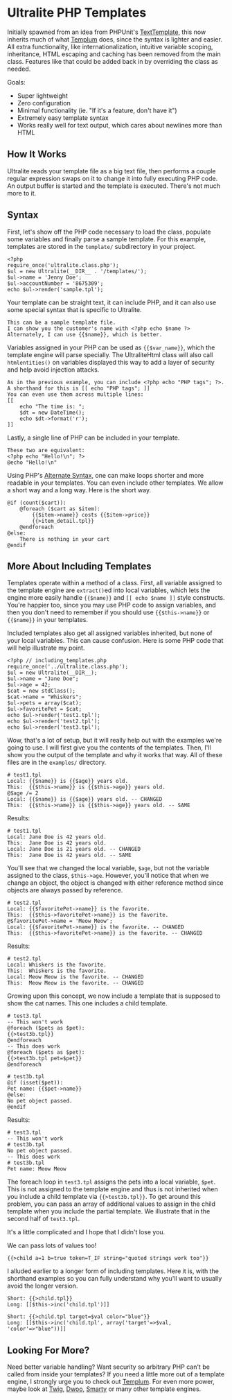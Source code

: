 Ultralite PHP Templates
=======================

Initially spawned from an idea from PHPUnit's [TextTemplate], this now inherits
much of what [Templum] does, since the syntax is lighter and easier.  All extra
functionality, like internationalization, intuitive variable scoping,
inheritance, HTML escaping and caching has been removed from the main class.
Features like that could be added back in by overriding the class as needed.

Goals:

* Super lightweight
* Zero configuration
* Minimal functionality (ie. "If it's a feature, don't have it")
* Extremely easy template syntax
* Works really well for text output, which cares about newlines more than HTML

How It Works
------------

Ultralite reads your template file as a big text file, then performs a couple
regular expression swaps on it to change it into fully executing PHP code.  An
output buffer is started and the template is executed.  There's not much more
to it.

Syntax
------

First, let's show off the PHP code necessary to load the class, populate some
variables and finally parse a sample template.  For this example, templates are
stored in the `template/` subdirectory in your project.

    <?php
    require_once('ultralite.class.php');
    $ul = new Ultralite(__DIR__ . '/templates/');
    $ul->name = 'Jenny Doe';
    $ul->accountNumber = '8675309';
    echo $ul->render('sample.tpl');

Your template can be straight text, it can include PHP, and it can also use
some special syntax that is specific to Ultralite.

    This can be a sample template file.
    I can show you the customer's name with <?php echo $name ?>
    Alternately, I can use {{$name}}, which is better.

Variables assigned in your PHP can be used as `{{$var_name}}`, which the
template engine will parse specially.  The UltraliteHtml class will also call
`htmlentities()` on variables displayed this way to add a layer of security and
help avoid injection attacks.

    As in the previous example, you can include <?php echo "PHP tags"; ?>.
    A shorthand for this is [[ echo "PHP tags"; ]]
    You can even use them across multiple lines:
    [[
        echo "The time is: ";
        $dt = new DateTime();
        echo $dt->format('r');
    ]]

Lastly, a single line of PHP can be included in your template.

    These two are equivalent:
    <?php echo "Hello!\n"; ?>
    @echo "Hello!\n"

Using PHP's [Alternate Syntax], one can make loops shorter and more readable in
your templates.  You can even include other templates.  We allow a short way
and a long way.  Here is the short way.

    @if (count($cart)):
        @foreach ($cart as $item):
            {{$item->name}} costs {{$item->price}}
			{{>item_detail.tpl}}
        @endforeach
    @else:
        There is nothing in your cart
    @endif

More About Including Templates
------------------------------

Templates operate within a method of a class.  First, all variable assigned to
the template engine are `extract()`ed into local variables, which lets the
engine more easily handle `{{$name}}` and `[[ echo $name ]]` style constructs.
You're happier too, since you may use PHP code to assign variables, and then
you don't need to remember if you should use `{{$this->name}}` or `{{$name}}`
in your templates.

Included templates also get all assigned variables inherited, but none of your
local variables.  This can cause confusion.  Here is some PHP code that will
help illustrate my point.

    <?php // including_templates.php
    require_once('../ultralite.class.php');
    $ul = new Ultralite(__DIR__);
    $ul->name = "Jane Doe";
    $ul->age = 42;
    $cat = new stdClass();
    $cat->name = "Whiskers";
    $ul->pets = array($cat);
    $ul->favoritePet = $cat;
    echo $ul->render('test1.tpl');
    echo $ul->render('test2.tpl');
    echo $ul->render('test3.tpl');

Wow, that's a lot of setup, but it will really help out with the examples we're
going to use.  I will first give you the contents of the templates.  Then, I'll
show you the output of the template and why it works that way.  All of these
files are in the `examples/` directory.

    # test1.tpl
    Local: {{$name}} is {{$age}} years old.
    This:  {{$this->name}} is {{$this->age}} years old.
    @$age /= 2
    Local: {{$name}} is {{$age}} years old. -- CHANGED
    This:  {{$this->name}} is {{$this->age}} years old. -- SAME

Results:

    # test1.tpl
    Local: Jane Doe is 42 years old.
    This:  Jane Doe is 42 years old.
    Local: Jane Doe is 21 years old. -- CHANGED
    This:  Jane Doe is 42 years old. -- SAME

You'll see that we changed the local variable, `$age`, but not the variable
assigned to the class, `$this->age`.  However, you'll notice that when we
change an object, the object is changed with either reference method since
objects are always passed by reference.

    # test2.tpl
    Local: {{$favoritePet->name}} is the favorite.
    This:  {{$this->favoritePet->name}} is the favorite.
    @$favoritePet->name = 'Meow Meow';
    Local: {{$favoritePet->name}} is the favorite. -- CHANGED
    This:  {{$this->favoritePet->name}} is the favorite. -- CHANGED

Results:

    # test2.tpl
    Local: Whiskers is the favorite.
    This:  Whiskers is the favorite.
    Local: Meow Meow is the favorite. -- CHANGED
    This:  Meow Meow is the favorite. -- CHANGED

Growing upon this concept, we now include a template that is supposed to show
the cat names.  This one includes a child template.

    # test3.tpl
    -- This won't work
    @foreach ($pets as $pet):
	{{>test3b.tpl}}
    @endforeach
    -- This does work
    @foreach ($pets as $pet):
	{{>test3b.tpl pet=$pet}}
    @endforeach

    # test3b.tpl
    @if (isset($pet)):
    Pet name: {{$pet->name}}
    @else:
    No pet object passed.
    @endif

Results:

    # test3.tpl
    -- This won't work
    # test3b.tpl
    No pet object passed.
    -- This does work
    # test3b.tpl
    Pet name: Meow Meow

The foreach loop in `test3.tpl` assigns the pets into a local variable, `$pet`.
This is not assigned to the template engine and thus is not inherited when you
include a child template via `{{>test3b.tpl}}`.  To get around this problem,
you can pass an array of additional values to assign in the child template when
you include the partial template.  We illustrate that in the second half of
`test3.tpl`.

It's a little complicated and I hope that I didn't lose you.

We can pass lots of values too!

    {{>child a=1 b=true token=T_IF string="quoted strings work too"}}

I alluded earlier to a longer form of including templates.  Here it is, with
the shorthand examples so you can fully understand why you'll want to usually
avoid the longer version.

	Short: {{>child.tpl}}
	Long: [[$this->inc('child.tpl')]]

	Short: {{>child.tpl target=$val color="blue"}}
	Long: [[$this->inc('child.tpl', array('target'=>$val, 'color'=>"blue"))]]

Looking For More?
-----------------

Need better variable handling?  Want security so arbitrary PHP can't be called
from inside your templates?  If you need a little more out of a template
engine, I strongly urge you to check out [Templum].  For even more power, maybe
look at [Twig], [Dwoo], [Smarty] or many other template engines.

[Alternate Syntax]: http://us3.php.net/alternative_syntax
[Dwoo]: http://dwoo.org/
[Smarty]: http://www.smarty.net/
[Templum]: http://templum.electricmonk.nl/
[TextTemplate]: https://github.com/sebastianbergmann/php-text-template
[Twig]: http://twig.sensiolabs.org/
